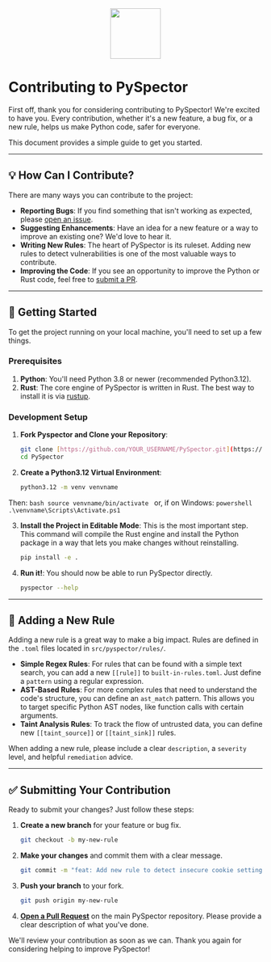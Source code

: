 <div id="header" align="center">
  <img src="https://media.giphy.com/media/YRMb6dd7zprS00JdGZ/giphy.gif" width="100"/>
</div>

# Contributing to PySpector

First off, thank you for considering contributing to PySpector! We're excited to have you. Every contribution, whether it's a new feature, a bug fix, or a new rule, helps us make Python code, safer for everyone.

This document provides a simple guide to get you started.

---

## 💡 How Can I Contribute?

There are many ways you can contribute to the project:

* **Reporting Bugs**: If you find something that isn't working as expected, please [open an issue](https://github.com/ParzivalHack/PySpector/issues).
* **Suggesting Enhancements**: Have an idea for a new feature or a way to improve an existing one? We'd love to hear it.
* **Writing New Rules**: The heart of PySpector is its ruleset. Adding new rules to detect vulnerabilities is one of the most valuable ways to contribute.
* **Improving the Code**: If you see an opportunity to improve the Python or Rust code, feel free to [submit a PR](https://github.com/ParzivalHack/PySpector/pulls).

---

## 🚀 Getting Started

To get the project running on your local machine, you'll need to set up a few things.

### Prerequisites

1.  **Python**: You'll need Python 3.8 or newer (recommended Python3.12).
2.  **Rust**: The core engine of PySpector is written in Rust. The best way to install it is via [rustup](https://rustup.rs/).

### Development Setup

1.  **Fork Pyspector and Clone your Repository**:
    ```bash
    git clone [https://github.com/YOUR_USERNAME/PySpector.git](https://github.com/YOUR_USERNAME/PySpector.git)
    cd PySpector
    ```

2.  **Create a Python3.12 Virtual Environment**:
    ```bash
    python3.12 -m venv venvname
    ```
Then:
    ```bash
    source venvname/bin/activate
    ```
or, if on Windows:
    ```powershell
    .\venvname\Scripts\Activate.ps1
    ```

3.  **Install the Project in Editable Mode**: This is the most important step. This command will compile the Rust engine and install the Python package in a way that lets you make changes without reinstalling.
    ```bash
    pip install -e .
    ```

4.  **Run it!**: You should now be able to run PySpector directly.
    ```bash
    pyspector --help
    ```

---

## 📝 Adding a New Rule

Adding a new rule is a great way to make a big impact. Rules are defined in the `.toml` files located in `src/pyspector/rules/`.

* **Simple Regex Rules**: For rules that can be found with a simple text search, you can add a new `[[rule]]` to `built-in-rules.toml`. Just define a `pattern` using a regular expression.
* **AST-Based Rules**: For more complex rules that need to understand the code's structure, you can define an `ast_match` pattern. This allows you to target specific Python AST nodes, like function calls with certain arguments.
* **Taint Analysis Rules**: To track the flow of untrusted data, you can define new `[[taint_source]]` or `[[taint_sink]]` rules.

When adding a new rule, please include a clear `description`, a `severity` level, and helpful `remediation` advice.

---

## ✅ Submitting Your Contribution

Ready to submit your changes? Just follow these steps:

1.  **Create a new branch** for your feature or bug fix.
    ```bash
    git checkout -b my-new-rule
    ```
2.  **Make your changes** and commit them with a clear message.
    ```bash
    git commit -m "feat: Add new rule to detect insecure cookie settings"
    ```
3.  **Push your branch** to your fork.
    ```bash
    git push origin my-new-rule
    ```
4.  [**Open a Pull Request**](https://github.com/ParzivalHack/PySpector/pulls) on the main PySpector repository. Please provide a clear description of what you've done.

We'll review your contribution as soon as we can. Thank you again for considering helping to improve PySpector!

